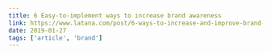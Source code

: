```yaml
---
title: 6 Easy-to-implement ways to increase brand awareness
link: https://www.latana.com/post/6-ways-to-increase-and-improve-brand-awareness
date: 2019-01-27
tags: ['article', 'brand']
---
```


